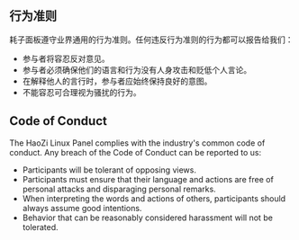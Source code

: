 ## 行为准则

耗子面板遵守业界通用的行为准则。任何违反行为准则的行为都可以报告给我们：

- 参与者将容忍反对意见。
- 参与者必须确保他们的语言和行为没有人身攻击和贬低个人言论。
- 在解释他人的言行时，参与者应始终保持良好的意图。
- 不能容忍可合理视为骚扰的行为。

## Code of Conduct

The HaoZi Linux Panel complies with the industry's common code of conduct. Any breach of the Code of Conduct can be reported to us:

- Participants will be tolerant of opposing views.
- Participants must ensure that their language and actions are free of personal attacks and disparaging personal remarks.
- When interpreting the words and actions of others, participants should always assume good intentions.
- Behavior that can be reasonably considered harassment will not be tolerated.
